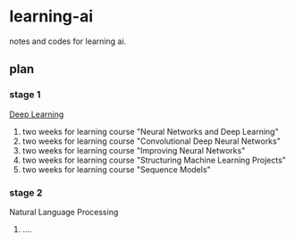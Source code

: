 # learning-ai
notes and codes for learning ai.

## plan
### stage 1
[Deep Learning](https://study.163.com/provider/2001053000/index.htm)
1. two weeks for learning course "Neural Networks and Deep Learning"
2. two weeks for learning course "Convolutional Deep Neural Networks"
3. two weeks for learning course "Improving Neural Networks"
4. two weeks for learning course "Structuring Machine Learning Projects"
5. two weeks for learning course "Sequence Models"

### stage 2
Natural Language Processing
1. ....
